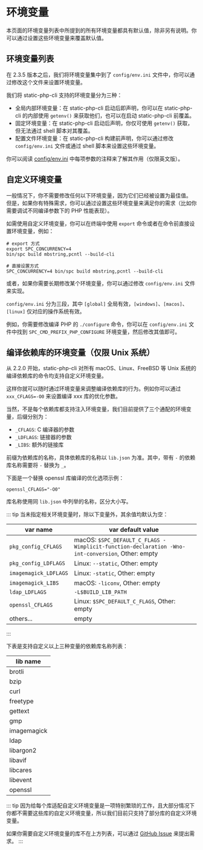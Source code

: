 # 环境变量

本页面的环境变量列表中所提到的所有环境变量都具有默认值，除非另有说明。你可以通过设置这些环境变量来覆盖默认值。

## 环境变量列表

在 2.3.5 版本之后，我们将环境变量集中到了 `config/env.ini` 文件中，你可以通过修改这个文件来设置环境变量。

我们将 static-php-cli 支持的环境变量分为三种：

- 全局内部环境变量：在 static-php-cli 启动后即声明，你可以在 static-php-cli 的内部使用 `getenv()` 来获取他们，也可以在启动 static-php-cli 前覆盖。
- 固定环境变量：在 static-php-cli 启动后声明，你仅可使用 `getenv()` 获取，但无法通过 shell 脚本对其覆盖。
- 配置文件环境变量：在 static-php-cli 构建前声明，你可以通过修改 `config/env.ini` 文件或通过 shell 脚本来设置这些环境变量。

你可以阅读 [config/env.ini](https://github.com/crazywhalecc/static-php-cli/blob/main/config/env.ini) 中每项参数的注释来了解其作用（仅限英文版）。

## 自定义环境变量

一般情况下，你不需要修改任何以下环境变量，因为它们已经被设置为最佳值。
但是，如果你有特殊需求，你可以通过设置这些环境变量来满足你的需求（比如你需要调试不同编译参数下的 PHP 性能表现）。

如需使用自定义环境变量，你可以在终端中使用 `export` 命令或者在命令前直接设置环境变量，例如：

```shell
# export 方式
export SPC_CONCURRENCY=4
bin/spc build mbstring,pcntl --build-cli

# 直接设置方式
SPC_CONCURRENCY=4 bin/spc build mbstring,pcntl --build-cli
```

或者，如果你需要长期修改某个环境变量，你可以通过修改 `config/env.ini` 文件来实现。

`config/env.ini` 分为三段，其中 `[global]` 全局有效，`[windows]`、`[macos]`、`[linux]` 仅对应的操作系统有效。

例如，你需要修改编译 PHP 的 `./configure` 命令，你可以在 `config/env.ini` 文件中找到 `SPC_CMD_PREFIX_PHP_CONFIGURE` 环境变量，然后修改其值即可。

## 编译依赖库的环境变量（仅限 Unix 系统）

从 2.2.0 开始，static-php-cli 对所有 macOS、Linux、FreeBSD 等 Unix 系统的编译依赖库的命令均支持自定义环境变量。

这样你就可以随时通过环境变量来调整编译依赖库的行为。例如你可以通过 `xxx_CFLAGS=-O0` 来设置编译 xxx 库的优化参数。

当然，不是每个依赖库都支持注入环境变量，我们目前提供了三个通配的环境变量，后缀分别为：

- `_CFLAGS`: C 编译器的参数
- `_LDFLAGS`: 链接器的参数
- `_LIBS`: 额外的链接库

前缀为依赖库的名称，具体依赖库的名称以 `lib.json` 为准。其中，带有 `-` 的依赖库名称需要将 `-` 替换为 `_`。

下面是一个替换 openssl 库编译的优化选项示例：

```shell
openssl_CFLAGS="-O0"
```

库名称使用同 `lib.json` 中列举的名称，区分大小写。

::: tip
当未指定相关环境变量时，除以下变量外，其余值均默认为空：

| var name              | var default value                                                                               |
|-----------------------|-------------------------------------------------------------------------------------------------|
| `pkg_config_CFLAGS`   | macOS: `$SPC_DEFAULT_C_FLAGS -Wimplicit-function-declaration -Wno-int-conversion`, Other: empty |
| `pkg_config_LDFLAGS`  | Linux: `--static`, Other: empty                                                                 |
| `imagemagick_LDFLAGS` | Linux: `-static`, Other: empty                                                                  |
| `imagemagick_LIBS`    | macOS: `-liconv`, Other: empty                                                                  |
| `ldap_LDFLAGS`        | `-L$BUILD_LIB_PATH`                                                                             |
| `openssl_CFLAGS`      | Linux: `$SPC_DEFAULT_C_FLAGS`, Other: empty                                                     |
| others...             | empty                                                                                           |

:::

下表是支持自定义以上三种变量的依赖库名称列表：

| lib name    |
|-------------|
| brotli      |
| bzip        |
| curl        |
| freetype    |
| gettext     |
| gmp         |
| imagemagick |
| ldap        |
| libargon2   |
| libavif     |
| libcares    |
| libevent    |
| openssl     |

::: tip
因为给每个库适配自定义环境变量是一项特别繁琐的工作，且大部分情况下你都不需要这些库的自定义环境变量，所以我们目前只支持了部分库的自定义环境变量。

如果你需要自定义环境变量的库不在上方列表，可以通过 [GitHub Issue](https://github.com/crazywhalecc/static-php-cli/issues)
来提出需求。
:::
